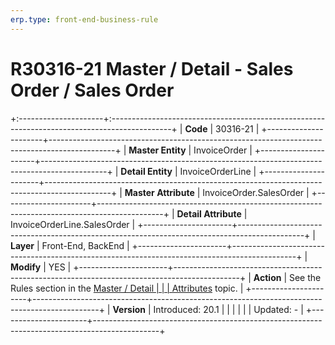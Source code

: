 ```yaml
---
erp.type: front-end-business-rule
---
```


# R30316-21 Master / Detail - Sales Order / Sales Order
+:---------------------+:---------------------------------------------------------------------------------------------+
| **Code**             | 30316-21                                                                                     |
+----------------------+----------------------------------------------------------------------------------------------+
| **Master Entity**    | InvoiceOrder                                                                                 |
+----------------------+----------------------------------------------------------------------------------------------+
| **Detail Entity**    | InvoiceOrderLine                                                                             |
+----------------------+----------------------------------------------------------------------------------------------+
| **Master Attribute** | InvoiceOrder.SalesOrder                                                                      |
+----------------------+----------------------------------------------------------------------------------------------+
| **Detail Attribute** | InvoiceOrderLine.SalesOrder                                                                  |
+----------------------+----------------------------------------------------------------------------------------------+
| **Layer**            | Front-End, BackEnd                                                                           |
+----------------------+----------------------------------------------------------------------------------------------+
| **Modify**           | YES                                                                                          |
+----------------------+----------------------------------------------------------------------------------------------+
| **Action**           | See the Rules section in the [Master / Detail                                                |
|                      | Attributes](https://confluence.erp.net/pages/viewpage.action?pageId=2523212) topic.          |
+----------------------+----------------------------------------------------------------------------------------------+
| **Version**          | Introduced: 20.1                                                                             |
|                      |                                                                                              |
|                      | Updated: -                                                                                   |
+----------------------+----------------------------------------------------------------------------------------------+
